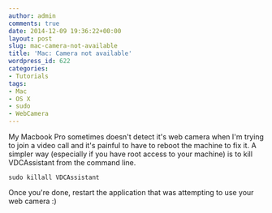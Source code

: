 ```yaml
---
author: admin
comments: true
date: 2014-12-09 19:36:22+00:00
layout: post
slug: mac-camera-not-available
title: 'Mac: Camera not available'
wordpress_id: 622
categories:
- Tutorials
tags:
- Mac
- OS X
- sudo
- WebCamera
---
```


My Macbook Pro sometimes doesn't detect it's web camera when I'm trying to join a video call and it's painful to have to reboot the machine to fix it. A simpler way (especially if you have root access to your machine) is to kill VDCAssistant from the command line.

    
    sudo killall VDCAssistant


Once you're done, restart the application that was attempting to use your web camera :)
